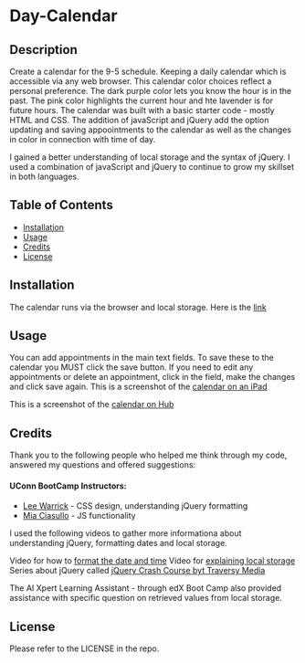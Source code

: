 # Day-Calendar

## Description
Create a calendar for the 9-5 schedule.
Keeping a daily calendar which is accessible via any web browser. This calendar color choices reflect a personal preference. The dark purple color lets you know the hour is in the past. The pink color highlights the current hour and hte lavender is for future hours. 
The calendar was built with a basic starter code - mostly HTML and CSS. The addition of javaScript and jQuery add the option updating and saving appoointments to the calendar as well as the changes in color in connection with time of day. 

I gained a better understanding of local storage and the syntax of jQuery. I used a combination of  javaScript and jQuery to continue to grow my skillset in both languages.

## Table of Contents 
- [Installation](#installation)
- [Usage](#usage)
- [Credits](#credits)
- [License](#license)
## Installation
The calendar runs via the browser and local storage. Here is the [link](https://nchoin.github.io/Day-Calendar/)
## Usage
You can add appointments in the main text fields. To save these to the calendar you MUST click the save button. If you need to edit any appointments or delete an appointment, click in the field, make the changes and click save again.
This is a screenshot of the [calendar on an iPad](./assets/screenshots/dayCalendariPad.png)

This is a screenshot of the [calendar on Hub](/assets/screenshots/dayCalendarHub.png)


## Credits
Thank you to the following people who helped me think through my code, answered my questions and offered suggestions:  

#### UConn BootCamp Instructors:  

  - [Lee Warrick](https://github.com/mynar7) - CSS design, understanding jQuery formatting
  - [Mia Ciasullo](https://github.com/miacias) - JS functionality

I used the following videos to gather more informationa about understanding jQuery, formatting dates and local storage. 

Video for how to [format the date and time](https://www.youtube.com/watch?v=jZUHZDXmQ_A)
Video for [explaining local storage](https://blog.logrocket.com/localstorage-javascript-complete-guide/)
Series about jQuery called [jQuery Crash Course byt Traversy Media](https://www.youtube.com/playlist?list=PLillGF-RfqbYJVXBgZ_nA7FTAAEpp_IAc)

The AI Xpert Learning Assistant - through edX Boot Camp also provided assistance with specific question on retrieved values from local storage.

## License
Please refer to the LICENSE in the repo.
